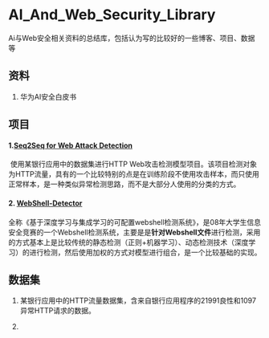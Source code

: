 # AI_And_Web_Security_Library
Ai与Web安全相关资料的总结库，包括认为写的比较好的一些博客、项目、数据等

## 资料

1. 华为AI安全白皮书

## 项目

#### 1.[Seq2Seq for Web Attack Detection](https://github.com/flykingmz/seq2seq-web-attack-detection)

​	使用某银行应用中的数据集进行HTTP Web攻击检测模型项目。该项目检测对象为HTTP流量，具有的一个比较特别的点是在训练阶段不使用攻击样本，而只使用正常样本，是一种类似异常检测思路，而不是大部分人使用的分类的方式。

#### 2. [WebShell-Detector](https://github.com/flykingmz/WebShell-Detector)

​	全称《基于深度学习与集成学习的可配置webshell检测系统》，是08年大学生信息安全竞赛的一个Webshell检测系统，主要是是**针对Webshell文件**进行检测，采用的方式基本上是比较传统的静态检测（正则+机器学习）、动态检测技术（深度学习）的进行检测，然后使用加权的方式对模型进行组合，是一个比较基础的实现。




## 数据集
1. 某银行应用中的HTTP流量数据集，含来自银行应用程序的21991良性和1097异常HTTP请求的数据。

   

2.